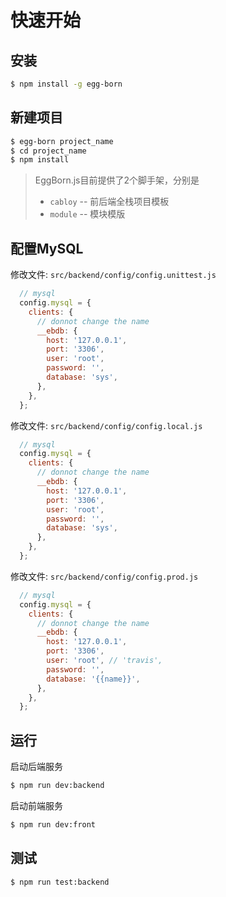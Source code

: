 # 快速开始

## 安装

```bash
$ npm install -g egg-born
```

## 新建项目

```bash
$ egg-born project_name
$ cd project_name
$ npm install
```

> EggBorn.js目前提供了2个脚手架，分别是
> - `cabloy`  -- 前后端全栈项目模板
> - `module`  -- 模块模版

## 配置MySQL

修改文件: `src/backend/config/config.unittest.js`

``` javascript
  // mysql
  config.mysql = {
    clients: {
      // donnot change the name
      __ebdb: {
        host: '127.0.0.1',
        port: '3306',
        user: 'root',
        password: '',
        database: 'sys',
      },
    },
  };
```

修改文件: `src/backend/config/config.local.js`

``` javascript
  // mysql
  config.mysql = {
    clients: {
      // donnot change the name
      __ebdb: {
        host: '127.0.0.1',
        port: '3306',
        user: 'root',
        password: '',
        database: 'sys',
      },
    },
  };
```

修改文件: `src/backend/config/config.prod.js`

``` javascript
  // mysql
  config.mysql = {
    clients: {
      // donnot change the name
      __ebdb: {
        host: '127.0.0.1',
        port: '3306',
        user: 'root', // 'travis',
        password: '',
        database: '{{name}}',
      },
    },
  };
```

## 运行

启动后端服务
```bash
$ npm run dev:backend
```

启动前端服务
```bash
$ npm run dev:front
```

## 测试

```bash
$ npm run test:backend
```
